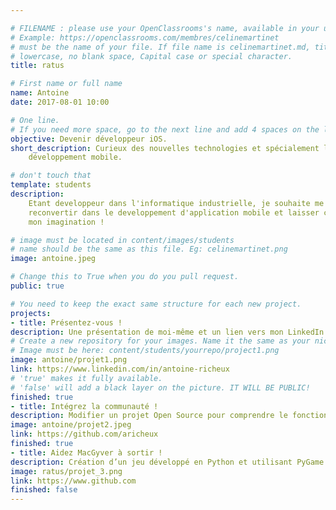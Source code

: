```yaml
---

# FILENAME : please use your OpenClassrooms's name, available in your url.
# Example: https://openclassrooms.com/membres/celinemartinet
# must be the name of your file. If file name is celinemartinet.md, title is celinemartinet.
# lowercase, no blank space, Capital case or special character.
title: ratus

# First name or full name
name: Antoine
date: 2017-08-01 10:00

# One line.
# If you need more space, go to the next line and add 4 spaces on the left, as in 'description'.
objective: Devenir développeur iOS.
short_description: Curieux des nouvelles technologies et spécialement le 
    développement mobile.

# don't touch that
template: students
description:
    Etant developpeur dans l'informatique industrielle, je souhaite me 
    reconvertir dans le developpement d'application mobile et laisser cours à 
    mon imagination !

# image must be located in content/images/students
# name should be the same as this file. Eg: celinemartinet.png
image: antoine.jpeg

# Change this to True when you do you pull request.
public: true

# You need to keep the exact same structure for each new project.
projects:
- title: Présentez-vous !
description: Une présentation de moi-même et un lien vers mon LinkedIn.
# Create a new repository for your images. Name it the same as your nickname and profile picture.
# Image must be here: content/students/yourrepo/project1.png
image: antoine/projet1.png
link: https://www.linkedin.com/in/antoine-richeux
# 'true' makes it fully available.
# 'false' will add a black layer on the picture. IT WILL BE PUBLIC!
finished: true
- title: Intégrez la communauté !
description: Modifier un projet Open Source pour comprendre le fonctionnement de Git, de Github et des pull requests. 
image: antoine/projet2.jpeg
link: https://github.com/aricheux
finished: true
- title: Aidez MacGyver à sortir !
description: Création d’un jeu développé en Python et utilisant PyGame.
image: ratus/projet_3.png
link: https://www.github.com
finished: false
---
```

